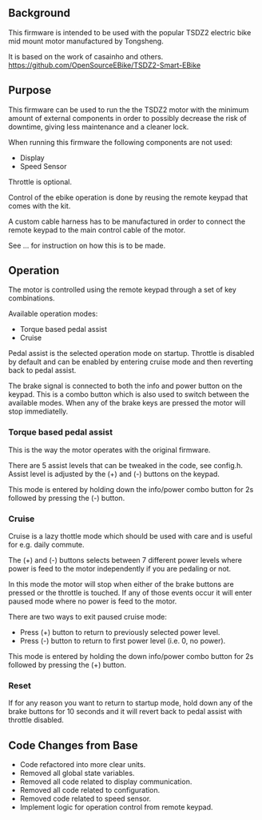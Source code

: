 
## Background
This firmware is intended to be used with the popular TSDZ2 electric bike mid mount motor manufactured by Tongsheng.

It is based on the work of casainho and others.\
https://github.com/OpenSourceEBike/TSDZ2-Smart-EBike

## Purpose
This firmware can be used to run the the TSDZ2 motor with the minimum amount
of external components in order to possibly decrease the risk of downtime,
giving less maintenance and a cleaner lock.

When running this firmware the following components are not used:
* Display
* Speed Sensor

Throttle is optional.

Control of the ebike operation is done by reusing the remote
keypad that comes with the kit.

A custom cable harness has to be manufactured in order to connect
the remote keypad to the main control cable of the motor.

See ... for instruction on how this is to be made.


## Operation
The motor is controlled using the remote keypad through a set of key combinations.

Available operation modes:
* Torque based pedal assist
* Cruise

Pedal assist is the selected operation mode on startup.
Throttle is disabled by default and can be enabled by entering
cruise mode and then reverting back to pedal assist.

The brake signal is connected to both the info and power button on the keypad.
This is a combo button which is also used to switch between the available modes.
When any of the brake keys are pressed the motor will stop immediatelly.

### Torque based pedal assist
This is the way the motor operates with the original firmware.

There are 5 assist levels that can be tweaked in the code, see config.h.
Assist level is adjusted by the (+) and (-) buttons on the keypad.

This mode is entered by holding down the info/power combo button for 2s
followed by pressing the (-) button.

### Cruise
Cruise is a lazy thottle mode which should be used with care
and is useful for e.g. daily commute.

The (+) and (-) buttons selects between 7 different power levels
where power is feed to the motor independently if you are pedaling or not.

In this mode the motor will stop when either of the brake buttons are
pressed or the throttle is touched. If any of those events occur it will
enter paused mode where no power is feed to the motor.

There are two ways to exit paused cruise mode:
* Press (+) button to return to previously selected power level.
* Press (-) button to return to first power level (i.e. 0, no power).

This mode is entered by holding the down info/power combo button for 2s
followed by pressing the (+) button.

### Reset
If for any reason you want to return to startup mode, hold down
any of the brake buttons for 10 seconds and it will revert back to pedal assist
with throttle disabled.

## Code Changes from Base
* Code refactored into more clear units.
* Removed all global state variables.
* Removed all code related to display communication.
* Removed all code related to configuration.
* Removed code related to speed sensor.
* Implement logic for operation control from remote keypad.
